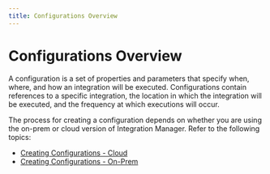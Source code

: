 ```yaml
---
title: Configurations Overview
---
```


# Configurations Overview

A configuration is a set of properties and parameters that specify when, where, and how an integration will be executed. Configurations contain references to a specific integration, the location in which the integration will be executed, and the frequency at which executions will occur.

The process for creating a configuration depends on whether you are using the on-prem or cloud version of Integration Manager. Refer to the following topics:

* [Creating Configurations - Cloud](./creating-configurations)
* [Creating Configurations - On-Prem](./creating-configurations-on-prem)